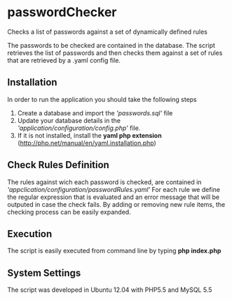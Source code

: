 # passwordChecker
Checks a list of passwords against a set of dynamically defined rules

The passwords to be checked are contained in the database. The script retrieves the list of passwords
and then checks them against a set of rules that are retrieved by a .yaml config file.

## Installation
In order to run the application you should take the following steps

1. Create a database and import the *'passwords.sql'* file
2. Update your database details in the *'application/configuration/config.php'* file.
3. If it is not installed, install the **yaml php extension** (http://php.net/manual/en/yaml.installation.php)

## Check Rules Definition
The rules against wich each password is checked, are contained in *'appclication/configuration/passwordRules.yaml'*
For each rule we define the regular expression that is evaluated and an error message that will be outputed in case the check fails. By adding or removing new rule items, the checking process can be easily expanded.

## Execution
The script is easily executed from command line by typing **php index.php**

## System Settings
The script was developed in Ubuntu 12.04 with PHP5.5 and MySQL 5.5

